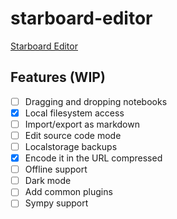# starboard-editor

[Starboard Editor](https://stefnotch.github.io/starboard-editor/)

## Features (WIP)

- [ ] Dragging and dropping notebooks
- [x] Local filesystem access
- [ ] Import/export as markdown
- [ ] Edit source code mode
- [ ] Localstorage backups
- [x] Encode it in the URL compressed
- [ ] Offline support
- [ ] Dark mode
- [ ] Add common plugins
- [ ] Sympy support
